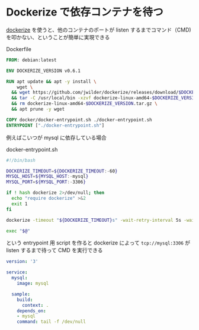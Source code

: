 Dockerize で依存コンテナを待つ
===

[dockerize](https://github.com/jwilder/dockerize) を使うと、他のコンテナのポートが listen するまでコマンド（CMD)を叩かない、ということが簡単に実現できる

Dockerfile
```Dockerfile
FROM: debian:latest

ENV DOCKERIZE_VERSION v0.6.1

RUN apt update && apt -y install \
    wget \
  && wget https://github.com/jwilder/dockerize/releases/download/$DOCKERIZE_VERSION/dockerize-linux-amd64-$DOCKERIZE_VERSION.tar.gz \
  && tar -C /usr/local/bin -xzvf dockerize-linux-amd64-$DOCKERIZE_VERSION.tar.gz \
  && rm dockerize-linux-amd64-$DOCKERIZE_VERSION.tar.gz \
  && apt prune -y wget

COPY docker/docker-entrypoint.sh ./docker-entrypoint.sh
ENTRYPOINT ["./docker-entrypoint.sh"]
```

例えばこいつが mysql に依存している場合

docker-entrypoint.sh
```bash
#!/bin/bash

DOCKERIZE_TIMEOUT=${DOCKERIZE_TIMEOUT:-60}
MYSQL_HOST=${MYSQL_HOST:-mysql}
MYSQL_PORT=${MYSQL_PORT:-3306}

if ! hash dockerize 2>/dev/null; then
  echo "require dockerize" >&2
  exit 1
fi

dockerize -timeout "${DOCKERIZE_TIMEOUT}s" -wait-retry-interval 5s -wait "tcp://${MYSQL_HOST}:${MYSQL_PORT}"

exec "$@"
```

という entrypoint 用 script を作ると dockerize によって `tcp://mysql:3306` が listen するまで待って CMD を実行できる

```yaml
version: '3'

service:
  mysql:
    image: mysql

  sample:
    build:
      context: .
    depends_on:
    - mysql
    command: tail -f /dev/null
```
